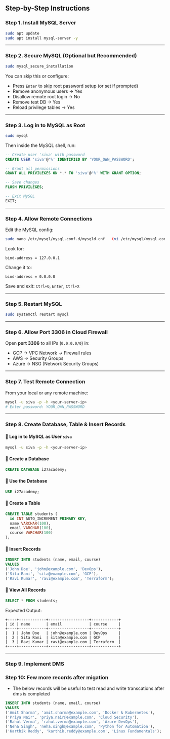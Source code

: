 
## Step-by-Step Instructions

### Step 1. Install MySQL Server

```bash
sudo apt update
sudo apt install mysql-server -y
````

---

### Step 2. Secure MySQL (Optional but Recommended)

```bash
sudo mysql_secure_installation
```

You can skip this or configure:

* Press `Enter` to skip root password setup (or set if prompted)
* Remove anonymous users → Yes
* Disallow remote root login → No
* Remove test DB → Yes
* Reload privilege tables → Yes

---

### Step 3. Log in to MySQL as Root

```bash
sudo mysql
```

Then inside the MySQL shell, run:

```sql
-- Create user 'siva' with password
CREATE USER 'siva'@'%' IDENTIFIED BY 'YOUR_OWN_PASSWORD';

-- Grant all permissions
GRANT ALL PRIVILEGES ON *.* TO 'siva'@'%' WITH GRANT OPTION;

-- Save changes
FLUSH PRIVILEGES;

-- Exit MySQL
EXIT;
```

---

### Step 4. Allow Remote Connections

Edit the MySQL config:

```bash
sudo nano /etc/mysql/mysql.conf.d/mysqld.cnf   (vi /etc/mysql/mysql.conf.d/mysqld.cnf)
```

Look for:

```
bind-address = 127.0.0.1
```

Change it to:

```
bind-address = 0.0.0.0
```

Save and exit: `Ctrl+O`, `Enter`, `Ctrl+X`

---

### Step 5. Restart MySQL

```bash
sudo systemctl restart mysql
```

---

### Step 6. Allow Port 3306 in Cloud Firewall

Open **port 3306** to all IPs (`0.0.0.0/0`) in:

* GCP → VPC Network → Firewall rules
* AWS → Security Groups
* Azure → NSG (Network Security Groups)

---

### Step 7. Test Remote Connection

From your local or any remote machine:

```bash
mysql -u siva -p -h <your-server-ip>
# Enter password: YOUR_OWN_PASSWORD
```

---

### Step 8. Create Database, Table & Insert Records

#### 🔹 Log in to MySQL as User `siva`

```bash
mysql -u siva -p -h <your-server-ip>
```

#### 🔹 Create a Database

```sql
CREATE DATABASE i27academy;
```

#### 🔹 Use the Database

```sql
USE i27academy;
```

#### 🔹 Create a Table

```sql
CREATE TABLE students (
  id INT AUTO_INCREMENT PRIMARY KEY,
  name VARCHAR(100),
  email VARCHAR(100),
  course VARCHAR(100)
);
```

#### 🔹 Insert Records

```sql
INSERT INTO students (name, email, course)
VALUES 
('John Doe', 'john@example.com', 'DevOps'),
('Sita Rani', 'sita@example.com', 'GCP'),
('Ravi Kumar', 'ravi@example.com', 'Terraform');
```

#### 🔹 View All Records

```sql
SELECT * FROM students;
```

Expected Output:

```
+----+------------+------------------+------------+
| id | name       | email            | course     |
+----+------------+------------------+------------+
|  1 | John Doe   | john@example.com | DevOps     |
|  2 | Sita Rani  | sita@example.com | GCP        |
|  3 | Ravi Kumar | ravi@example.com | Terraform  |
+----+------------+------------------+------------+
```

---
### Step 9. Implement DMS

### Step 10: Few more records after migation 
* The below records will be useful to test read and write transcations after dms is completed

```sql
INSERT INTO students (name, email, course)
VALUES 
('Amit Sharma', 'amit.sharma@example.com', 'Docker & Kubernetes'),
('Priya Nair', 'priya.nair@example.com', 'Cloud Security'),
('Rahul Verma', 'rahul.verma@example.com', 'Azure DevOps'),
('Neha Singh', 'neha.singh@example.com', 'Python for Automation'),
('Karthik Reddy', 'karthik.reddy@example.com', 'Linux Fundamentals');
```
